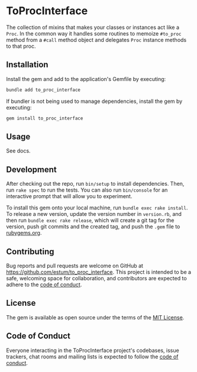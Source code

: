 # ToProcInterface

The collection of mixins that makes your classes or instances act like a `Proc`. In the common way it handles some routines to memoize `#to_proc` method from a `#call` method object and delegates `Proc` instance methods to that proc.

## Installation

Install the gem and add to the application's Gemfile by executing:

```bash
bundle add to_proc_interface
```

If bundler is not being used to manage dependencies, install the gem by executing:

```bash
gem install to_proc_interface
```

## Usage

See docs.

## Development

After checking out the repo, run `bin/setup` to install dependencies. Then, run `rake spec` to run the tests. You can also run `bin/console` for an interactive prompt that will allow you to experiment.

To install this gem onto your local machine, run `bundle exec rake install`. To release a new version, update the version number in `version.rb`, and then run `bundle exec rake release`, which will create a git tag for the version, push git commits and the created tag, and push the `.gem` file to [rubygems.org](https://rubygems.org).

## Contributing

Bug reports and pull requests are welcome on GitHub at https://github.com/estum/to_proc_interface. This project is intended to be a safe, welcoming space for collaboration, and contributors are expected to adhere to the [code of conduct](https://github.com/estum/to_proc_interface/blob/main/CODE_OF_CONDUCT.md).

## License

The gem is available as open source under the terms of the [MIT License](https://opensource.org/licenses/MIT).

## Code of Conduct

Everyone interacting in the ToProcInterface project's codebases, issue trackers, chat rooms and mailing lists is expected to follow the [code of conduct](https://github.com/estum/to_proc_interface/blob/main/CODE_OF_CONDUCT.md).
